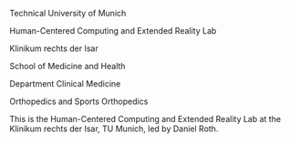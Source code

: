  Technical University of Munich
 
 Human-Centered Computing and Extended Reality Lab

 Klinikum rechts der Isar
 
 School of Medicine and Health
 
 Department Clinical Medicine
 
 Orthopedics and Sports Orthopedics

This is the Human-Centered Computing and Extended Reality Lab at the Klinikum rechts der Isar, TU Munich, led by Daniel Roth.
